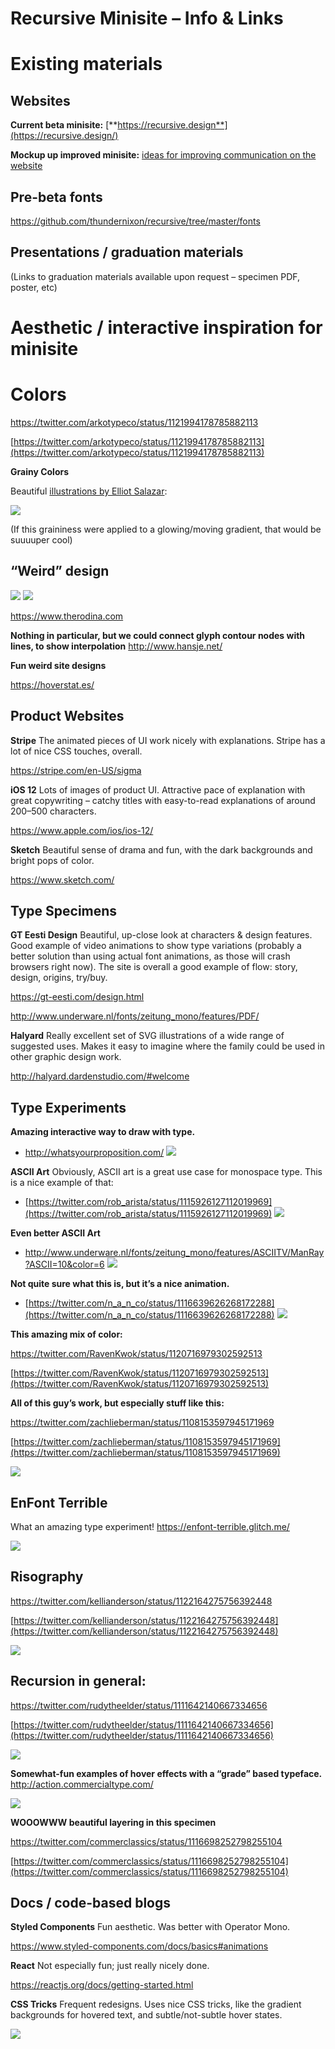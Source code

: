 # Recursive Minisite – Info & Links

# Existing materials

## Websites

**Current beta minisite:** [**https://recursive.design**](https://recursive.design/)

**Mockup up improved minisite:** [ideas for improving communication on the website](ideas_for_improving_communication.md)

## Pre-beta fonts

https://github.com/thundernixon/recursive/tree/master/fonts

## Presentations / graduation materials

(Links to graduation materials available upon request – specimen PDF, poster, etc)

# Aesthetic / interactive inspiration for minisite

# Colors

https://twitter.com/arkotypeco/status/1121994178785882113

[https://twitter.com/arkotypeco/status/1121994178785882113](https://twitter.com/arkotypeco/status/1121994178785882113)

**Grainy Colors**

Beautiful [illustrations by Elliot Salazar](https://www.elliotsalazar.com/#/trip-sitting-tips/):

![](assets/2019-05-09-15-45-27.png)

(If this graininess were applied to a glowing/moving gradient, that would be suuuuper cool)

## “Weird” design

![](assets/recursive-minisite-inspo-3.png)
![](assets/recursive-minisite-inspo-7.png)

https://www.therodina.com

**Nothing in particular, but we could connect glyph contour nodes with lines, to show interpolation**
http://www.hansje.net/

**Fun weird site designs**

https://hoverstat.es/

## Product Websites

**Stripe**
The animated pieces of UI work nicely with explanations. Stripe has a lot of nice CSS touches, overall.

https://stripe.com/en-US/sigma

**iOS 12**
Lots of images of product UI. Attractive pace of explanation with great copywriting – catchy titles with easy-to-read explanations of around 200–500 characters.

https://www.apple.com/ios/ios-12/

**Sketch**
Beautiful sense of drama and fun, with the dark backgrounds and bright pops of color.

https://www.sketch.com/

## Type Specimens

**GT Eesti Design**
Beautiful, up-close look at characters & design features. Good example of video animations to show type variations (probably a better solution than using actual font animations, as those will crash browsers right now). The site is overall a good example of flow: story, design, origins, try/buy.

https://gt-eesti.com/design.html

http://www.underware.nl/fonts/zeitung_mono/features/PDF/

**Halyard**
Really excellent set of SVG illustrations of a wide range of suggested uses. Makes it easy to imagine where the family could be used in other graphic design work.

http://halyard.dardenstudio.com/#welcome

## Type Experiments

**Amazing interactive way to draw with type.**

- http://whatsyourproposition.com/
  ![](assets/recursive-minisite-inspo.png)

**ASCII Art**
Obviously, ASCII art is a great use case for monospace type. This is a nice example of that:

- [https://twitter.com/rob_arista/status/1115926127112019969](https://twitter.com/rob_arista/status/1115926127112019969)
  ![](assets/recursive-minisite-inspo-5.png)

**Even better ASCII Art**

- http://www.underware.nl/fonts/zeitung_mono/features/ASCIITV/ManRay?ASCII=10&color=6
  ![](assets/recursive-minisite-inspo-6.png)

**Not quite sure what this is, but it’s a nice animation.**

- [https://twitter.com/n_a_n_co/status/1116639626268172288](https://twitter.com/n_a_n_co/status/1116639626268172288)
  ![](assets/recursive-minisite-inspo-4.png)

**This amazing mix of color:**

https://twitter.com/RavenKwok/status/1120716979302592513

[https://twitter.com/RavenKwok/status/1120716979302592513](https://twitter.com/RavenKwok/status/1120716979302592513)

**All of this guy’s work, but especially stuff like this:**

https://twitter.com/zachlieberman/status/1108153597945171969

[https://twitter.com/zachlieberman/status/1108153597945171969](https://twitter.com/zachlieberman/status/1108153597945171969)

![](assets/2019-05-09-12-22-54.png)

## EnFont Terrible

What an amazing type experiment! https://enfont-terrible.glitch.me/

![](assets/2019-05-09-14-50-14.png)

## Risography

https://twitter.com/kellianderson/status/1122164275756392448

[https://twitter.com/kellianderson/status/1122164275756392448](https://twitter.com/kellianderson/status/1122164275756392448)

![](assets/2019-05-09-12-28-57.png)

## Recursion in general:

https://twitter.com/rudytheelder/status/1111642140667334656

[https://twitter.com/rudytheelder/status/1111642140667334656](https://twitter.com/rudytheelder/status/1111642140667334656)

![](assets/2019-05-09-12-29-15.png)

**Somewhat-fun examples of hover effects with a “grade” based typeface.**
http://action.commercialtype.com/

![](assets/recursive-minisite-inspo-2.png)

**WOOOWWW beautiful layering in this specimen**

https://twitter.com/commerclassics/status/1116698252798255104

[https://twitter.com/commerclassics/status/1116698252798255104](https://twitter.com/commerclassics/status/1116698252798255104)

## Docs / code-based blogs

**Styled Components**
Fun aesthetic. Was better with Operator Mono.

https://www.styled-components.com/docs/basics#animations

**React**
Not especially fun; just really nicely done.

https://reactjs.org/docs/getting-started.html

**CSS Tricks**
Frequent redesigns. Uses nice CSS tricks, like the gradient backgrounds for hovered text, and subtle/not-subtle hover states.

![](assets/recursive-minisite-inspo-1.png)

